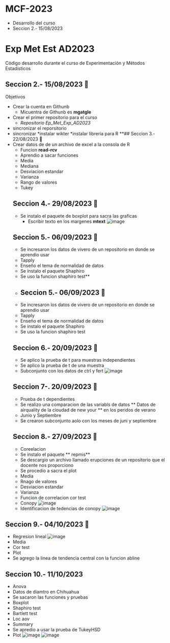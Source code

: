 # MCF-2023
* Desarrollo del curso
* Seccion 2.- 15/08/2023
# Exp Met Est AD2023
Código desarrollo durante el curso de Experimentación y Métodos Estadísticos
## Seccion 2.- 15/08/2023 📆
Objetivos 
* Crear la cuenta en Githunb
   * Micuentra de Githunb es **mgatgle**
* Crear el primer repositorio para el curso
   * _Repositorio Ep_Met_Exp_AD2023_
* sincronizar el reporsitorio 
* sincronizar
*instalar wikter
*instalar libreria para R
**## Seccion 3.- 22/08/2023 📆
* Crear datos de de un archivo de excel a la consola de R
   * Funcion **read-rcv**
   * Aprendio a sacar funciones
   * Media
   * Mediana
   * Desviacion estandar
   * Varianza
   * Rango de valores
   * Tukey
  ## Seccion 4.- 29/08/2023 📆
  * Se instalo el paquete de boxplot para sacra las graficas
    * Escribir texto en los margenes **mtext**
  ![image](https://github.com/JHONAPE06/MCF-2023/assets/142333670/03068570-1621-4bff-9a9d-9ab31006d4cf)
  ## Seccion 5.- 06/09/2023 📆
  * Se incresaron los datos de vivero de un repositorio en donde se aprendio usar
  * Tapply
  * Enseño el tema de normalidad de datos
  * Se instalo el paquete Shaphiro
  * Se uso la funcion shaphiro test**
  * ## Seccion 5.- 06/09/2023 📆
  * Se incresaron los datos de vivero de un repositorio en donde se aprendio usar
  * Tapply
  * Enseño el tema de normalidad de datos
  * Se instalo el paquete Shaphiro
  * Se uso la funcion shaphiro test
  ## Seccion 6.- 20/09/2023 📆
  * Se aplico la prueba de t para muestras independientes
  * Se aplico la prueba de t de una muestra
  * Subconjunto con los datos de ctrl y fert
  ![image](https://github.com/JHONAPE06/MCF-2023/assets/142333670/6b4031dd-58f2-4d58-975e-62b4840f6c67)
  ## Seccion 7-. 20/09/2023 📆
  * Prueba de t dependientes
  * Se realizo una comparacion de las variabls de datos ** Datos de airquality de la cioudad de new your ** en los peridos de verano
  * Junio y Septiembre
  * Se crearon subconjunto aolo con los meses de juni y septiembre
  ## Seccion 8.- 27/09/2023 📆
  * Coreelacion
  * Se instalo el paquete ** repmis**
  * Se descargio un archivo llamado erupciones de un repositorio que el docente nos proporciono
  * Se procedio a sacra el plot
  * Media
  * Rnago de valores
  * Desviacion estandar
  * Varianza
  * Funcion de correlacion cor test
  * Conopy
  ![image](https://github.com/JHONAPE06/MCF-2023/assets/142333670/441a9383-48d7-4ee4-814f-d687efeaa51a)
  * Identificacion de tedencias de conopy
  ![image](https://github.com/JHONAPE06/MCF-2023/assets/142333670/ec35a63b-3e5b-4520-907f-d4af7135f65f)
## Seccion 9.- 04/10/2023 📆
* Regresion lineal
![image](https://github.com/JHONAPE06/MCF-2023/assets/142333670/b5f1c3bc-90e5-48eb-af69-3519c1c24fe1)
* Media
* Cor test
* Plot
*  Se agrego la linea de tendencia central con la funcion abline
## Seccion 10.- 11/10/2023
* Anova
* Datos de diamtro en Chihuahua
* Se sacaron las funciones y pruebas
* Boxplot
* Shaphiro test
* Bartlett test
* Loc aov
* Summary
* Se apredio a usar la prueba de TukeyHSD
* Plot
![image](https://github.com/JHONAPE06/MCF-2023/assets/142333670/40f70785-2abc-44c6-8c68-1631ee096dff)
![image](https://github.com/JHONAPE06/MCF-2023/assets/142333670/9edfc88a-bb79-4cbb-9270-ef34ca49d6f8)






 



